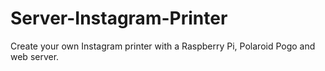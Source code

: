 Server-Instagram-Printer
========================

Create your own Instagram printer with a Raspberry Pi, Polaroid Pogo and web server.
